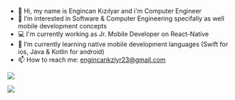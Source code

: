 - 👋 Hi, my name is Engincan Kızılyar and i'm Computer Engineer
- 👀 I’m interested in Software & Computer Engineering specifally as well mobile development concepts
- 💻 I'm currently working as Jr. Mobile Developer on React-Native
- 🌱 I’m currently learning native mobile development languages (Swift for ios, Java & Kotlin for android)
- 📫 How to reach me: engincankzlyr23@gmail.com

![](https://komarev.com/ghpvc/?username=engincankizilyar&color=dc143c&style=for-the-badge)

![](https://github-readme-stats.vercel.app/api?username=engincankizilyar&show_icons=true&theme=tokyonight)
